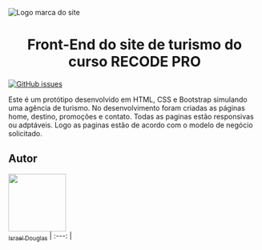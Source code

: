 ![Logo marca do site](https://user-images.githubusercontent.com/75404480/178051922-099feb28-891e-494c-8a8e-31d50504b0c1.png)

<h1 align="center"> Front-End do site de turismo do curso RECODE PRO </h1>

[![GitHub issues](https://img.shields.io/static/v1?label=Status&message=Desenvolvido&color=green)](https://github.com/israeldouglas25/site-turismo-recode/issues)

Este é um protótipo desenvolvido em HTML, CSS e Bootstrap simulando uma agência de turismo. 
No desenvolvimento foram criadas as páginas home, destino, promoções e contato.
Todas as paginas estão responsivas ou adptáveis. Logo as paginas estão de acordo com o modelo de negócio solicitado.

## Autor
[<img src="https://user-images.githubusercontent.com/75404480/178065147-0ac46259-5747-42b2-afc9-09a04a68e3b6.jpg" width=115><br><sub>Israel Douglas</sub>](https://github.com/israeldouglas25)
| :---: |
